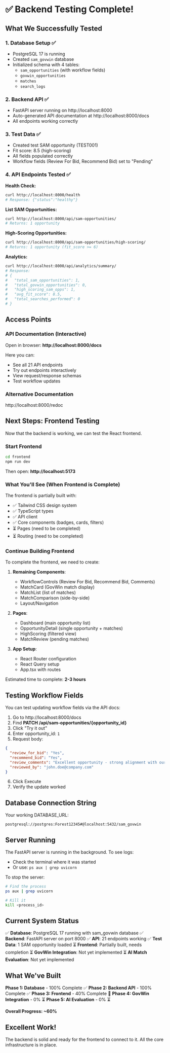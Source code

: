 # ✅ Backend Testing Complete!

## What We Successfully Tested

### 1. Database Setup ✅
- PostgreSQL 17 is running
- Created `sam_govwin` database
- Initialized schema with 4 tables:
  - `sam_opportunities` (with workflow fields)
  - `govwin_opportunities`
  - `matches`
  - `search_logs`

### 2. Backend API ✅
- FastAPI server running on http://localhost:8000
- Auto-generated API documentation at http://localhost:8000/docs
- All endpoints working correctly

### 3. Test Data ✅
- Created test SAM opportunity (TEST001)
- Fit score: 8.5 (high-scoring)
- All fields populated correctly
- Workflow fields (Review For Bid, Recommend Bid) set to "Pending"

### 4. API Endpoints Tested ✅

**Health Check:**
```bash
curl http://localhost:8000/health
# Response: {"status":"healthy"}
```

**List SAM Opportunities:**
```bash
curl http://localhost:8000/api/sam-opportunities/
# Returns: 1 opportunity
```

**High-Scoring Opportunities:**
```bash
curl http://localhost:8000/api/sam-opportunities/high-scoring/
# Returns: 1 opportunity (fit_score >= 6)
```

**Analytics:**
```bash
curl http://localhost:8000/api/analytics/summary/
# Response:
# {
#   "total_sam_opportunities": 1,
#   "total_govwin_opportunities": 0,
#   "high_scoring_sam_opps": 1,
#   "avg_fit_score": 8.5,
#   "total_searches_performed": 0
# }
```

## Access Points

### API Documentation (Interactive)
Open in browser: **http://localhost:8000/docs**

Here you can:
- See all 21 API endpoints
- Try out endpoints interactively
- View request/response schemas
- Test workflow updates

### Alternative Documentation
http://localhost:8000/redoc

## Next Steps: Frontend Testing

Now that the backend is working, we can test the React frontend.

### Start Frontend

```bash
cd frontend
npm run dev
```

Then open: **http://localhost:5173**

### What You'll See (When Frontend is Complete)

The frontend is partially built with:
- ✅ Tailwind CSS design system
- ✅ TypeScript types
- ✅ API client
- ✅ Core components (badges, cards, filters)
- ⏳ Pages (need to be completed)
- ⏳ Routing (need to be completed)

### Continue Building Frontend

To complete the frontend, we need to create:
1. **Remaining Components**:
   - WorkflowControls (Review For Bid, Recommend Bid, Comments)
   - MatchCard (GovWin match display)
   - MatchList (list of matches)
   - MatchComparison (side-by-side)
   - Layout/Navigation

2. **Pages**:
   - Dashboard (main opportunity list)
   - OpportunityDetail (single opportunity + matches)
   - HighScoring (filtered view)
   - MatchReview (pending matches)

3. **App Setup**:
   - React Router configuration
   - React Query setup
   - App.tsx with routes

Estimated time to complete: **2-3 hours**

## Testing Workflow Fields

You can test updating workflow fields via the API docs:

1. Go to http://localhost:8000/docs
2. Find **PATCH /api/sam-opportunities/{opportunity_id}**
3. Click "Try it out"
4. Enter opportunity_id: `1`
5. Request body:
```json
{
  "review_for_bid": "Yes",
  "recommend_bid": "Yes",
  "review_comments": "Excellent opportunity - strong alignment with our practice areas",
  "reviewed_by": "john.doe@company.com"
}
```
6. Click Execute
7. Verify the update worked

## Database Connection String

Your working DATABASE_URL:
```
postgresql://postgres:Forest12345#@localhost:5432/sam_govwin
```

## Server Running

The FastAPI server is running in the background. To see logs:
- Check the terminal where it was started
- Or use: `ps aux | grep uvicorn`

To stop the server:
```bash
# Find the process
ps aux | grep uvicorn

# Kill it
kill <process_id>
```

## Current System Status

✅ **Database**: PostgreSQL 17 running with sam_govwin database
✅ **Backend**: FastAPI server on port 8000
✅ **API**: 21 endpoints working
✅ **Test Data**: 1 SAM opportunity loaded
⏳ **Frontend**: Partially built, needs completion
⏳ **GovWin Integration**: Not yet implemented
⏳ **AI Match Evaluation**: Not yet implemented

## What We've Built

**Phase 1: Database** - 100% Complete ✅
**Phase 2: Backend API** - 100% Complete ✅
**Phase 3: Frontend** - 40% Complete 🚧
**Phase 4: GovWin Integration** - 0% ⏳
**Phase 5: AI Evaluation** - 0% ⏳

**Overall Progress: ~60%**

## Excellent Work!

The backend is solid and ready for the frontend to connect to it. All the core infrastructure is in place.
